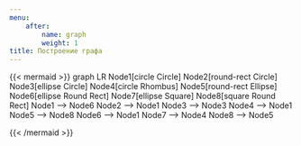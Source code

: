 ```yaml
---
menu:
    after:
        name: graph
        weight: 1
title: Построение графа
---
```


{{< mermaid >}}
graph LR
    Node1[circle Circle]
    Node2[round-rect Circle]
    Node3[ellipse Circle]
    Node4[circle Rhombus]
    Node5[round-rect Ellipse]
    Node6[ellipse Round Rect]
    Node7[ellipse Square]
    Node8[square Round Rect]
    Node1 --> Node6
    Node2 --> Node1
    Node3 --> Node3
    Node4 --> Node1
    Node5 --> Node8
    Node6 --> Node1
    Node7 --> Node4
    Node8 --> Node5

{{< /mermaid >}}
